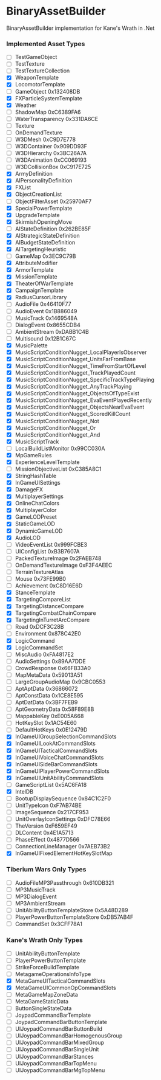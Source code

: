 # BinaryAssetBuilder
BinaryAssetBuilder implementation for Kane's Wrath in .Net

### Implemented Asset Types
* [ ] TestGameObject
* [ ] TestTexture
* [ ] TestTextureCollection
* [x] WeaponTemplate
* [x] LocomotorTemplate
* [ ] GameObject                                                0x132408DB
* [x] FXParticleSystemTemplate
* [x] Weather
* [ ] ShadowMap                                                 0xC6389FA6
* [ ] WaterTransparency                                         0x331DA6CE
* [ ] Texture
* [ ] OnDemandTexture
* [ ] W3DMesh                                                   0xC9D7E778
* [ ] W3DContainer                                              0x909DD93F
* [ ] W3DHierarchy                                              0x3BC26A7A
* [ ] W3DAnimation                                              0xCC069193
* [ ] W3DCollisionBox                                           0xC917E725
* [x] ArmyDefinition
* [x] AIPersonalityDefinition
* [x] FXList
* [x] ObjectCreationList
* [ ] ObjectFilterAsset                                         0x25970AF7
* [x] SpecialPowerTemplate
* [x] UpgradeTemplate
* [x] SkirmishOpeningMove
* [ ] AIStateDefinition                                         0x262BE85F
* [x] AIStrategicStateDefinition
* [x] AIBudgetStateDefinition
* [x] AITargetingHeuristic
* [ ] GameMap                                                   0x3EC9C79B
* [x] AttributeModifier
* [x] ArmorTemplate
* [x] MissionTemplate
* [x] TheaterOfWarTemplate
* [x] CampaignTemplate
* [x] RadiusCursorLibrary
* [ ] AudioFile                                                 0x46410F77
* [ ] AudioEvent                                                0x1B886049
* [ ] MusicTrack                                                0x1469548A
* [ ] DialogEvent                                               0x8655CDB4
* [ ] AmbientStream                                             0xDABB1C4B
* [ ] Multisound                                                0x12B1C67C
* [x] MusicPalette
* [x] MusicScriptConditionNugget_LocalPlayerIsObserver
* [x] MusicScriptConditionNugget_UnitsFarFromBase
* [x] MusicScriptConditionNugget_TimeFromStartOfLevel
* [x] MusicScriptConditionNugget_TrackPlayedCount
* [x] MusicScriptConditionNugget_SpecificTrackTypePlaying
* [x] MusicScriptConditionNugget_AnyTrackPlaying
* [x] MusicScriptConditionNugget_ObjectsOfTypeExist
* [x] MusicScriptConditionNugget_EvaEventPlayedRecently
* [x] MusicScriptConditionNugget_ObjectsNearEvaEvent
* [x] MusicScriptConditionNugget_ScoredKillCount
* [x] MusicScriptConditionNugget_Not
* [x] MusicScriptConditionNugget_Or
* [x] MusicScriptConditionNugget_And
* [x] MusicScriptTrack
* [ ] LocalBuildListMonitor                                     0x99CC030A
* [x] MpGameRules
* [x] ExperienceLevelTemplate
* [ ] MissionObjectiveList                                      0xC385A8C1
* [x] StringHashTable
* [x] InGameUISettings
* [x] DamageFX
* [x] MultiplayerSettings
* [x] OnlineChatColors
* [x] MultiplayerColor
* [x] GameLODPreset
* [x] StaticGameLOD
* [x] DynamicGameLOD
* [x] AudioLOD
* [ ] VideoEventList                                            0x999FCBE3
* [ ] UIConfigList                                              0xB3B7607A
* [ ] PackedTextureImage                                        0x2FAEB748
* [ ] OnDemandTextureImage                                      0xF3F4AEEC
* [ ] TerrainTextureAtlas
* [ ] Mouse                                                     0x73FE99B0
* [ ] Achievement                                               0xC8D16E6D
* [x] StanceTemplate
* [x] TargetingCompareList
* [x] TargetingDistanceCompare
* [x] TargetingCombatChainCompare
* [x] TargetingInTurretArcCompare
* [ ] Road                                                      0xDCF3C28B
* [ ] Environment                                               0x878C42E0
* [x] LogicCommand
* [x] LogicCommandSet
* [ ] MiscAudio                                                 0xFA4817E2
* [ ] AudioSettings                                             0x89AA7DDE
* [ ] CrowdResponse                                             0x66FB33A0
* [ ] MapMetaData                                               0x59013A51
* [ ] LargeGroupAudioMap                                        0x9CBC0553
* [ ] AptAptData                                                0x36866072
* [ ] AptConstData                                              0x1CE8E595
* [ ] AptDatData                                                0x3BF7FEB9
* [ ] AptGeometryData                                           0x58F89E8B
* [ ] MappableKey                                               0xE005A668
* [ ] HotKeySlot                                                0x1AC54E60
* [ ] DefaultHotKeys                                            0x0E12479D
* [x] InGameUIGroupSelectionCommandSlots
* [x] InGameUILookAtCommandSlots
* [x] InGameUITacticalCommandSlots
* [x] InGameUIVoiceChatCommandSlots
* [x] InGameUISideBarCommandSlots
* [x] InGameUIPlayerPowerCommandSlots
* [x] InGameUIUnitAbilityCommandSlots
* [ ] GameScriptList                                            0x5AC6FA18
* [x] IntelDB
* [ ] BootupDisplaySequence                                     0x84C1C2F0
* [ ] UnitTypeIcon                                              0xF7AB74BE
* [ ] ImageSequence                                             0x217CF953
* [ ] UnitOverlayIconSettings                                   0xDFC78E66
* [ ] TheVersion                                                0xF659EF49
* [ ] DLContent                                                 0x4E1A5713
* [ ] PhaseEffect                                               0x4877D566
* [ ] ConnectionLineManager                                     0x7AEB73B2
* [x] InGameUIFixedElementHotKeySlotMap

### Tiberium Wars Only Types
* [ ] AudioFileMP3Passthrough                                   0x610DB321
* [ ] MP3MusicTrack
* [ ] MP3DialogEvent
* [ ] MP3AmbientStream
* [ ] UnitAbilityButtonTemplateStore                            0x5A48D289
* [ ] PlayerPowerButtonTemplateStore                            0xDB57AB4F
* [ ] CommandSet                                                0x3CFF78A1

### Kane's Wrath Only Types
* [ ] UnitAbilityButtonTemplate
* [ ] PlayerPowerButtonTemplate
* [ ] StrikeForceBuildTemplate
* [ ] MetagameOperationsInfoType
* [x] MetaGameUITacticalCommandSlots
* [x] MetaGameUICommonOpCommandSlots
* [ ] MetaGameMapZoneData
* [ ] MetaGameStaticData
* [ ] ButtonSingleStateData
* [ ] JoypadCommandBarTemplate
* [ ] JoypadCommandBarButtonTemplate
* [ ] UIJoypadCommandBarButtonBuild
* [ ] UIJoypadCommandBarHomogenousGroup
* [ ] UIJoypadCommandBarMixedGroup
* [ ] UIJoypadCommandBarSingleUnit
* [ ] UIJoypadCommandBarStances
* [ ] UIJoypadCommandBarTopMenu
* [ ] UIJoypadCommandBarMgTopMenu
